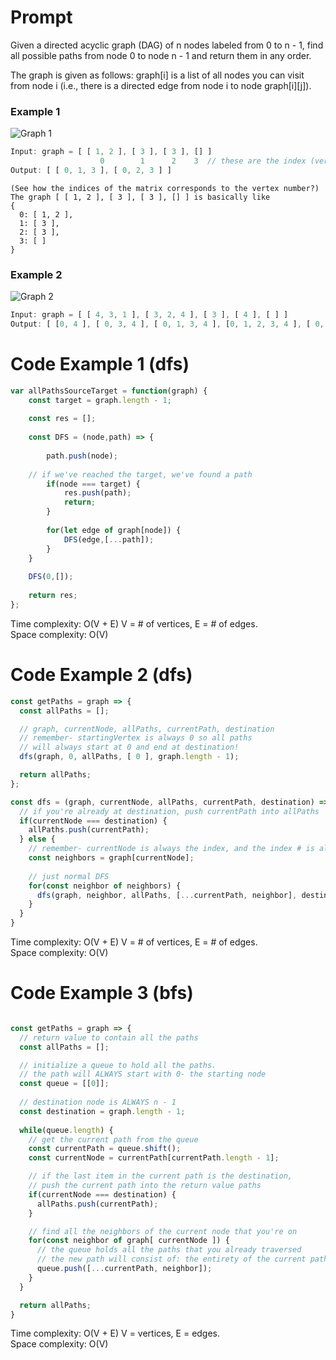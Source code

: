 # Prompt

Given a directed acyclic graph (DAG) of n nodes labeled from 0 to n - 1, find all possible paths from node 0 to node n - 1 and return them in any order.

The graph is given as follows: graph[i] is a list of all nodes you can visit from node i (i.e., there is a directed edge from node i to node graph[i][j]).

### Example 1
![Graph 1](https://assets.leetcode.com/uploads/2020/09/28/all_1.jpg)  

```js
Input: graph = [ [ 1, 2 ], [ 3 ], [ 3 ], [] ]
                    0        1      2    3  // these are the index (vertex) numbers
Output: [ [ 0, 1, 3 ], [ 0, 2, 3 ] ]
```

```
(See how the indices of the matrix corresponds to the vertex number?)
The graph [ [ 1, 2 ], [ 3 ], [ 3 ], [] ] is basically like 
{
  0: [ 1, 2 ],
  1: [ 3 ],
  2: [ 3 ],
  3: [ ]
}
```

### Example 2
![Graph 2](https://assets.leetcode.com/uploads/2020/09/28/all_2.jpg)

```js
Input: graph = [ [ 4, 3, 1 ], [ 3, 2, 4 ], [ 3 ], [ 4 ], [ ] ]
Output: [ [0, 4 ], [ 0, 3, 4 ], [ 0, 1, 3, 4 ], [0, 1, 2, 3, 4 ], [ 0, 1, 4 ] ]
```

# Code Example 1 (dfs)

```js
var allPathsSourceTarget = function(graph) {
    const target = graph.length - 1;
    
    const res = [];
    
    const DFS = (node,path) => {
        
        path.push(node);
        
	// if we've reached the target, we've found a path
        if(node === target) { 
            res.push(path);
            return;
        }
            
        for(let edge of graph[node]) {
            DFS(edge,[...path]);
        }
    }
    
    DFS(0,[]);
    
    return res;
};
```

Time complexity: O(V + E) V = # of vertices, E = # of edges.   
Space complexity: O(V)

# Code Example 2 (dfs)
```js
const getPaths = graph => {
  const allPaths = [];

  // graph, currentNode, allPaths, currentPath, destination
  // remember- startingVertex is always 0 so all paths 
  // will always start at 0 and end at destination!
  dfs(graph, 0, allPaths, [ 0 ], graph.length - 1);

  return allPaths;
};

const dfs = (graph, currentNode, allPaths, currentPath, destination) => {
  // if you're already at destination, push currentPath into allPaths
  if(currentNode === destination) {
    allPaths.push(currentPath);
  } else {
    // remember- currentNode is always the index, and the index # is always the vertex
    const neighbors = graph[currentNode];
    
    // just normal DFS
    for(const neighbor of neighbors) {
      dfs(graph, neighbor, allPaths, [...currentPath, neighbor], destination);
    }
  }
}

```
Time complexity: O(V + E) V = # of vertices, E = # of edges.   
Space complexity: O(V)


# Code Example 3 (bfs)
```js

const getPaths = graph => {
  // return value to contain all the paths
  const allPaths = [];

  // initialize a queue to hold all the paths. 
  // the path will ALWAYS start with 0- the starting node
  const queue = [[0]];
  
  // destination node is ALWAYS n - 1
  const destination = graph.length - 1;
  
  while(queue.length) {
    // get the current path from the queue
    const currentPath = queue.shift();
    const currentNode = currentPath[currentPath.length - 1];

    // if the last item in the current path is the destination,
    // push the current path into the return value paths
    if(currentNode === destination) {
      allPaths.push(currentPath);
    }

    // find all the neighbors of the current node that you're on
    for(const neighbor of graph[ currentNode ]) {
      // the queue holds all the paths that you already traversed
      // the new path will consist of: the entirety of the current path + the neighbor
      queue.push([...currentPath, neighbor]);
    }
  }

  return allPaths;
}

```

Time complexity: O(V + E) V = vertices, E = edges.  
Space complexity: O(V) 
